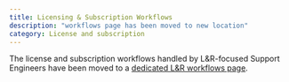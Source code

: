 ```yaml
---
title: Licensing & Subscription Workflows
description: "workflows page has been moved to new location"
category: License and subscription
---
```


The license and subscription workflows handled by L&R-focused Support Engineers
have been moved to a [dedicated L&R workflows page](/handbook/support/license-and-renewals/workflows/).
